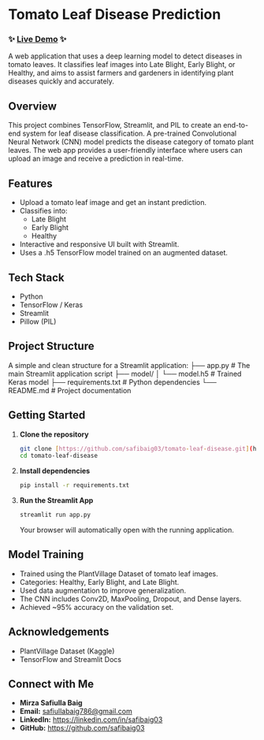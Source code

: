 # Tomato Leaf Disease Prediction

### ✨ **[Live Demo](https://jobjet-beryl.vercel.app/](https://leafyze.streamlit.app))** ✨

A web application that uses a deep learning model to detect diseases in tomato leaves. It classifies leaf images into Late Blight, Early Blight, or Healthy, and aims to assist farmers and gardeners in identifying plant diseases quickly and accurately.

## Overview

This project combines TensorFlow, Streamlit, and PIL to create an end-to-end system for leaf disease classification. A pre-trained Convolutional Neural Network (CNN) model predicts the disease category of tomato plant leaves. The web app provides a user-friendly interface where users can upload an image and receive a prediction in real-time.

## Features

- Upload a tomato leaf image and get an instant prediction.
- Classifies into:
  - Late Blight
  - Early Blight
  - Healthy
- Interactive and responsive UI built with Streamlit.
- Uses a .h5 TensorFlow model trained on an augmented dataset.

## Tech Stack

- Python
- TensorFlow / Keras
- Streamlit
- Pillow (PIL)

## Project Structure

A simple and clean structure for a Streamlit application:
├── app.py              # The main Streamlit application script
├── model/
│   └── model.h5        # Trained Keras model
├── requirements.txt    # Python dependencies
└── README.md           # Project documentation

## Getting Started

1.  **Clone the repository**
    ```bash
    git clone [https://github.com/safibaig03/tomato-leaf-disease.git](https://github.com/safibaig03/tomato-leaf-disease.git)
    cd tomato-leaf-disease
    ```

2.  **Install dependencies**
    ```bash
    pip install -r requirements.txt
    ```

3.  **Run the Streamlit App**
    ```bash
    streamlit run app.py
    ```
    Your browser will automatically open with the running application.

## Model Training

- Trained using the PlantVillage Dataset of tomato leaf images.
- Categories: Healthy, Early Blight, and Late Blight.
- Used data augmentation to improve generalization.
- The CNN includes Conv2D, MaxPooling, Dropout, and Dense layers.
- Achieved ~95% accuracy on the validation set.

## Acknowledgements

- PlantVillage Dataset (Kaggle)
- TensorFlow and Streamlit Docs

## Connect with Me

- **Mirza Safiulla Baig**
- **Email:** safiullabaig786@gmail.com
- **LinkedIn:** https://linkedin.com/in/safibaig03
- **GitHub:** https://github.com/safibaig03
